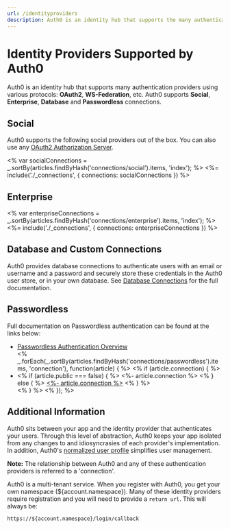 ```yaml
---
url: /identityproviders
description: Auth0 is an identity hub that supports the many authentication providers listed here.
---
```


<style>
.connection {
  padding: 15px;
  /*border: 1px solid $gray-lighter;*/
}
.connection-content {
  text-align: center;
  min-height: 150px;
}
.connection-content:before {
  content: ' ';
  display: inline-block;
  vertical-align: middle;
  height: 90px;
}
.connection-image-wrap {
  display: inline-block;
  vertical-align: middle;
}
.connection-image-wrap img {
  max-height: 80px;
  max-width: 120px;
}
</style>

# Identity Providers Supported by Auth0

Auth0 is an identity hub that supports many authentication providers using various protocols: **OAuth2**, **WS-Federation**, etc. Auth0 supports **Social**, **Enterprise**, **Database** and **Passwordless** connections.

## Social

Auth0 supports the following social providers out of the box. You can also use any [OAuth2 Authorization Server](/connections/social/oauth2).

<% var socialConnections = _.sortBy(articles.findByHash('connections/social').items, 'index'); %>
<%= include('./_connections', { connections: socialConnections }) %>

## Enterprise

<% var enterpriseConnections = _.sortBy(articles.findByHash('connections/enterprise').items, 'index'); %>
<%= include('./_connections', { connections: enterpriseConnections }) %>

## Database and Custom Connections

Auth0 provides database connections to authenticate users with an email or username and a password and securely store these credentials in the Auth0 user store, or in your own database. See [Database Connections](/connections/database) for the full documentation.

## Passwordless
Full documentation on Passwordless authentication can be found at the links below:

<ul>
<li><a href="/connections/passwordless">Passwordless Authentication Overview</a></li>
<% _.forEach(_.sortBy(articles.findByHash('connections/passwordless').items, 'connection'), function(article) { %>
  <% if (article.connection) { %>
    <li>
      <% if (article.public === false) { %>
        <%- article.connection %>
      <% } else { %>
        <a href="<%- '/docs' + article.url %>"><%- article.connection %></a>
      <% } %>
    </li>
  <% } %>
<% }); %>
</ul>


## Additional Information

Auth0 sits between your app and the identity provider that authenticates your users. Through this level of abstraction, Auth0 keeps your app isolated from any changes to and idiosyncrasies of each provider's implementation. In addition, Auth0's [normalized user profile](/user-profile) simplifies user management.

**Note:** The relationship between Auth0 and any of these authentication providers is referred to a 'connection'.

Auth0 is a multi-tenant service. When you register with Auth0, you get your own namespace (${account.namespace}). Many of these identity providers require registration and you will need to provide a `return url`. This will always be:

`https://${account.namespace}/login/callback`
